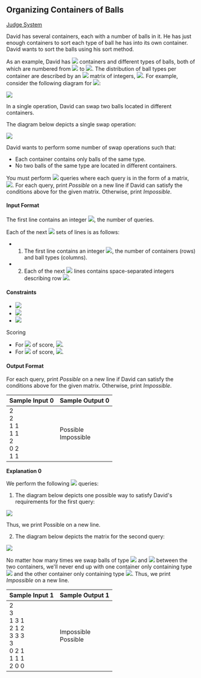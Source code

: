 ## Organizing Containers of Balls

[Judge System](https://www.hackerrank.com/challenges/organizing-containers-of-balls/problem)

David has several containers, each with a number of balls in it. He has just enough containers to sort each type of ball he has into its own container. David wants to sort the balls using his sort method.

As an example, David has <img src="https://latex.codecogs.com/svg.latex?\Large&space;n=2"> containers and different types of balls, both of which are numbered from <img src="https://latex.codecogs.com/svg.latex?\Large&space;0"> to <img src="https://latex.codecogs.com/svg.latex?\Large&space;n-1=1">. The distribution of ball types per container are described by an <img src="https://latex.codecogs.com/svg.latex?\Large&space;n\times{n}"> matrix of integers, <img src="https://latex.codecogs.com/svg.latex?\Large&space;M[container][type]">. For example, consider the following diagram for <img src="https://latex.codecogs.com/svg.latex?\Large&space;M=[[1,4],[2,3]]">:

![](https://github.com/andy489/Data_Structures_and_Algorithms_CPP/blob/master/assets/Organizing%20Containers%20of%20Balls%2001.png)

In a single operation, David can swap two balls located in different containers.

The diagram below depicts a single swap operation:

![](https://github.com/andy489/Data_Structures_and_Algorithms_CPP/blob/master/assets/Organizing%20Containers%20of%20Balls%2002.png)

David wants to perform some number of swap operations such that:

- Each container contains only balls of the same type.
- No two balls of the same type are located in different containers.

You must perform <img src="https://latex.codecogs.com/svg.latex?\Large&space;q"> queries where each query is in the form of a matrix, <img src="https://latex.codecogs.com/svg.latex?\Large&space;M">. For each query, print *Possible* on a new line if David can satisfy the conditions above for the given matrix. Otherwise, print *Impossible*.

#### Input Format

The first line contains an integer <img src="https://latex.codecogs.com/svg.latex?\Large&space;q">, the number of queries.

Each of the next <img src="https://latex.codecogs.com/svg.latex?\Large&space;q"> sets of lines is as follows:

- 1. The first line contains an integer <img src="https://latex.codecogs.com/svg.latex?\Large&space;n">, the number of containers (rows) and ball types (columns).
- 2. Each of the next <img src="https://latex.codecogs.com/svg.latex?\Large&space;n"> lines contains space-separated integers describing row <img src="https://latex.codecogs.com/svg.latex?\Large&space;M[i]">.

#### Constraints

- <img src="https://latex.codecogs.com/svg.latex?\Large&space;1\le{q}\le{10}">
- <img src="https://latex.codecogs.com/svg.latex?\Large&space;1\le{n}\le{100}">
- <img src="https://latex.codecogs.com/svg.latex?\Large&space;0\le{M[container][type]\le{10^9}}">

Scoring
- For <img src="https://latex.codecogs.com/svg.latex?\Large&space;33%"> of score, <img src="https://latex.codecogs.com/svg.latex?\Large&space;1\le{n}\le{10}">.
- For <img src="https://latex.codecogs.com/svg.latex?\Large&space;100%"> of score, <img src="https://latex.codecogs.com/svg.latex?\Large&space;1\le{n}\le{100}">.

#### Output Format

For each query, print *Possible* on a new line if David can satisfy the conditions above for the given matrix. Otherwise, print *Impossible*.

Sample Input 0|Sample Output 0
-|-
2<br>2<br>1 1<br>1 1<br>2<br>0 2<br>1 1|Possible<br>Impossible

**Explanation 0**

We perform the following <img src="https://latex.codecogs.com/svg.latex?\Large&space;q=2"> queries:

1. The diagram below depicts one possible way to satisfy David's requirements for the first query: 

![](https://github.com/andy489/Data_Structures_and_Algorithms_CPP/blob/master/assets/Organizing%20Containers%20of%20Balls%2003.png)

Thus, we print Possible on a new line.

2. The diagram below depicts the matrix for the second query: 

![](https://github.com/andy489/Data_Structures_and_Algorithms_CPP/blob/master/assets/Organizing%20Containers%20of%20Balls%2004.png) 

No matter how many times we swap balls of type <img src="https://latex.codecogs.com/svg.latex?\Large&space;t_0"> and <img src="https://latex.codecogs.com/svg.latex?\Large&space;t_1"> between the two containers, we'll never end up with one container only containing type <img src="https://latex.codecogs.com/svg.latex?\Large&space;t_0"> and the other container only containing type <img src="https://latex.codecogs.com/svg.latex?\Large&space;t_1">. Thus, we print *Impossible* on a new line.

Sample Input 1|Sample Output 1
-|-
2<br>3<br>1 3 1<br>2 1 2<br>3 3 3<br>3<br>0 2 1<br>1 1 1<br>2 0 0|Impossible<br>Possible
